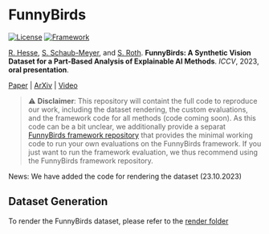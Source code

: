 # FunnyBirds

[![License](https://img.shields.io/badge/License-Apache%202.0-blue.svg)](https://opensource.org/licenses/Apache-2.0)
[![Framework](https://img.shields.io/badge/PyTorch-%23EE4C2C.svg?&logo=PyTorch&logoColor=white)](https://pytorch.org/)

[R. Hesse](https://robinhesse.github.io/), [S. Schaub-Meyer](https://schaubsi.github.io/), and [S. Roth](https://www.visinf.tu-darmstadt.de/visual_inference/people_vi/stefan_roth.en.jsp). **FunnyBirds: A Synthetic Vision Dataset for a Part-Based Analysis of Explainable AI Methods**. _ICCV_, 2023, **oral presentation**.

[Paper](https://openaccess.thecvf.com/content/ICCV2023/html/Hesse_FunnyBirds_A_Synthetic_Vision_Dataset_for_a_Part-Based_Analysis_of_ICCV_2023_paper.html) | [ArXiv](https://arxiv.org/abs/2308.06248) | [Video](https://www.youtube.com/watch?v=rOc-Wd4FN1E&t)

> :warning: **Disclaimer**: This repository will containt the full code to reproduce our work, including the dataset rendering, the custom evaluations, and the framework code for all methods (code coming soon). As this code can be a bit unclear, we additionally provide a separat [FunnyBirds framework repository](https://github.com/visinf/funnybirds-framework) that provides the minimal working code to run your own evaluations on the FunnyBirds framework. If you just want to run the framework evaluation, we thus recommend using the FunnyBirds framework repository.

News: We have added the code for rendering the dataset (23.10.2023)

## Dataset Generation

To render the FunnyBirds dataset, please refer to the [render folder](https://github.com/visinf/funnybirds/tree/main/render)
